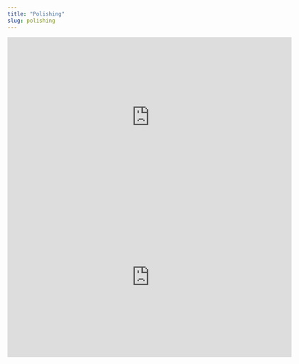 ```yaml
---
title: "Polishing"
slug: polishing
---
```


<iframe width="640" height="360" src="https://www.youtube.com/embed/Ao0xrnyFEZc" frameborder="0" allowfullscreen></iframe>

<embed src="https://s3.amazonaws.com/mgwu-misc/MS-17/Slides/Polishing.pdf" width="640" height="360" type='application/pdf'>